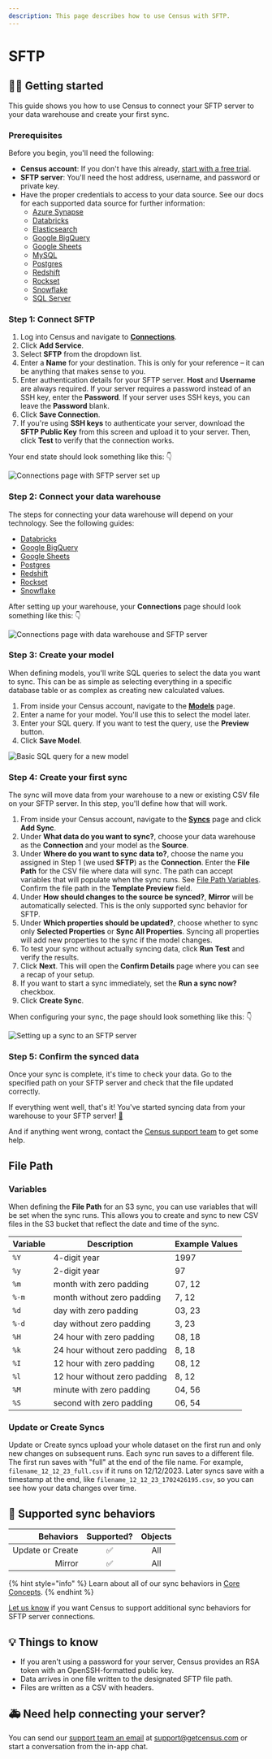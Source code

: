```yaml
---
description: This page describes how to use Census with SFTP.
---
```


# SFTP

## 🏃‍♀️ Getting started

This guide shows you how to use Census to connect your SFTP server to your data warehouse and create your first sync.

### **Prerequisites**

Before you begin, you'll need the following:

* **Census account**: If you don't have this already, [start with a free trial](https://app.getcensus.com/).
* **SFTP server**: You'll need the host address, username, and password or private key.
* Have the proper credentials to access to your data source. See our docs for each supported data source for further information:
  * [Azure Synapse](../sources/azure-synapse.md)
  * [Databricks](https://docs.getcensus.com/sources/databricks)
  * [Elasticsearch](https://docs.getcensus.com/sources/elasticsearch)
  * [Google BigQuery](https://docs.getcensus.com/sources/google-bigquery)
  * [Google Sheets](https://docs.getcensus.com/sources/google-sheets)
  * [MySQL](https://docs.getcensus.com/sources/mysql)
  * [Postgres](https://docs.getcensus.com/sources/postgres)
  * [Redshift](https://docs.getcensus.com/sources/redshift)
  * [Rockset](https://docs.getcensus.com/sources/rockset)
  * [Snowflake](https://docs.getcensus.com/sources/snowflake)
  * [SQL Server](https://docs.getcensus.com/sources/sql-server)

### Step 1: Connect SFTP

1. Log into Census and navigate to [**Connections**](https://app.getcensus.com/connections).
2. Click **Add Service**.
3. Select **SFTP** from the dropdown list.
4. Enter a **Name** for your destination. This is only for your reference – it can be anything that makes sense to you.
5. Enter authentication details for your SFTP server. **Host** and **Username** are always required. If your server requires a password instead of an SSH key, enter the **Password**. If your server uses SSH keys, you can leave the **Password** blank.
6. Click **Save Connection**.
7. If you're using **SSH keys** to authenticate your server, download the **SFTP Public Key** from this screen and upload it to your server. Then, click **Test** to verify that the connection works.

Your end state should look something like this: 👇

![Connections page with SFTP server set up](<../.gitbook/assets/Screen Shot 2021-10-11 at 6.14.04 PM.png>)

### Step 2: Connect your data warehouse

The steps for connecting your data warehouse will depend on your technology. See the following guides:

* [Databricks](../sources/databricks.md)
* [Google BigQuery](../sources/google-bigquery.md)
* [Google Sheets](google-sheets.md)
* [Postgres](../sources/postgres-1.md)
* [Redshift](../sources/redshift.md)
* [Rockset](../sources/rockset.md)
* [Snowflake](../sources/snowflake.md)

After setting up your warehouse, your **Connections** page should look something like this: 👇

![Connections page with data warehouse and SFTP server](<../.gitbook/assets/Screen Shot 2021-10-11 at 6.11.44 PM.png>)

### Step 3: Create your model

When defining models, you'll write SQL queries to select the data you want to sync. This can be as simple as selecting everything in a specific database table or as complex as creating new calculated values.

1. From inside your Census account, navigate to the [**Models**](https://app.getcensus.com/models) page.
2. Enter a name for your model. You'll use this to select the model later.
3. Enter your SQL query. If you want to test the query, use the **Preview** button.
4. Click **Save Model**.

![Basic SQL query for a new model](../.gitbook/assets/202109\_Outreach\_Basic\_Model.png)

### Step 4: Create your first sync

The sync will move data from your warehouse to a new or existing CSV file on your SFTP server. In this step, you'll define how that will work.

1. From inside your Census account, navigate to the [**Syncs**](https://app.getcensus.com/syncs) page and click **Add Sync**.
2. Under **What data do you want to sync?**, choose your data warehouse as the **Connection** and your model as the **Source**.
3. Under **Where do you want to sync data to?**, choose the name you assigned in Step 1 (we used **SFTP**) as the **Connection**. Enter the **File Path** for the CSV file where data will sync. The path can accept variables that will populate when the sync runs. See [File Path Variables](sftp.md#file-path-variables). Confirm the file path in the **Template Preview** field.
4. Under **How should changes to the source be synced?**, **Mirror** will be automatically selected. This is the only supported sync behavior for SFTP.
5. Under **Which properties should be updated?**, choose whether to sync only **Selected Properties** or **Sync All Properties**. Syncing all properties will add new properties to the sync if the model changes.
6. To test your sync without actually syncing data, click **Run Test** and verify the results.
7. Click **Next**. This will open the **Confirm Details** page where you can see a recap of your setup.
8. If you want to start a sync immediately, set the **Run a sync now?** checkbox.
9. Click **Create Sync**.

When configuring your sync, the page should look something like this: 👇

![Setting up a sync to an SFTP server](<../.gitbook/assets/Screen Shot 2021-10-11 at 6.18.52 PM.png>)

### Step 5: Confirm the synced data

Once your sync is complete, it's time to check your data. Go to the specified path on your SFTP server and check that the file updated correctly.

If everything went well, that's it! You've started syncing data from your warehouse to your SFTP server! [🥳️](https://emojikeyboard.org/copy/Partying\_Face\_Emoji\_%F0%9F%A5%B3%EF%B8%8F?utm\_source=extlink)

And if anything went wrong, contact the [Census support team](mailto:support@getcensus.com) to get some help.

## File Path

### Variables

When defining the **File Path** for an S3 sync, you can use variables that will be set when the sync runs. This allows you to create and sync to new CSV files in the S3 bucket that reflect the date and time of the sync.

| **Variable** | **Description**              | **Example Values** |
| ------------ | ---------------------------- | ------------------ |
| `%Y`         | 4-digit year                 | 1997               |
| `%y`         | 2-digit year                 | 97                 |
| `%m`         | month with zero padding      | 07, 12             |
| `%-m`        | month without zero padding   | 7, 12              |
| `%d`         | day with zero padding        | 03, 23             |
| `%-d`        | day without zero padding     | 3, 23              |
| `%H`         | 24 hour with zero padding    | 08, 18             |
| `%k`         | 24 hour without zero padding | 8, 18              |
| `%I`         | 12 hour with zero padding    | 08, 12             |
| `%l`         | 12 hour without zero padding | 8, 12              |
| `%M`         | minute with zero padding     | 04, 56             |
| `%S`         | second with zero padding     | 06, 54             |

### Update or Create Syncs

Update or Create syncs upload your whole dataset on the first run and only new changes on subsequent runs. Each sync run saves to a different file. The first run saves with "full" at the end of the file name. For example, `filename_12_12_23_full.csv` if it runs on 12/12/2023. Later syncs save with a timestamp at the end, like `filename_12_12_23_1702426195.csv`, so you can see how your data changes over time.

## 🔄 Supported sync behaviors

|    **Behaviors** | **Supported?** | **Objects** |
| ---------------: | :------------: | :---------: |
| Update or Create |        ✅       |     All     |
|           Mirror |        ✅       |     All     |

{% hint style="info" %}
Learn about all of our sync behaviors in [Core Concepts](../basics/core-concept/#sync-behaviors).
{% endhint %}

[Let us know](mailto:support@getcensus.com) if you want Census to support additional sync behaviors for SFTP server connections.

## 💡 Things to know

* If you aren't using a password for your server, Census provides an RSA token with an OpenSSH-formatted public key.
* Data arrives in one file written to the designated SFTP file path.
* Files are written as a CSV with headers.

## 🚑 Need help connecting your server?

You can send our [support team an email](mailto:support@getcensus.com) at support@getcensus.com or start a conversation from the in-app chat.
